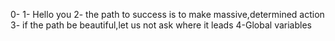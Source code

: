 0-<o>
1- Hello you
2- the path to success is to make massive,determined action
3- if the path be beautiful,let us not ask  where it leads
4-Global variables
